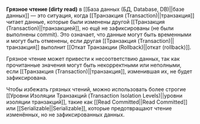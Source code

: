 **Грязное чтение (dirty read)** в [[База данных (БД, Database, DB)||базе данных]] — это ситуация, когда [[Транзакция (Transaction)||транзакция]] читает данные, которые были изменены другой [[Транзакция (Transaction)||транзакцией]], но ещё не зафиксированы (не были выполнены commit). Это означает, что данные могут быть временными и могут быть отменены, если другая [[Транзакция (Transaction)||транзакция]] выполнит [[Откат Транзакции (Rollback)||откат (rollback)]].

Грязное чтение может привести к несоответствию данных, так как прочитанные значения могут быть некорректными или неполными, если [[Транзакция (Transaction)||транзакция]], изменившая их, не будет зафиксирована.

Чтобы избежать грязных чтений, можно использовать более строгие [[Уровни Изоляции Транзакций (Transaction Isolation Levels)||уровни изоляции транзакций]], такие как [[Read Committed||Read Committed]] или [[Serializable||Serializable]], которые предотвращают чтение изменённых, но не зафиксированных данных.